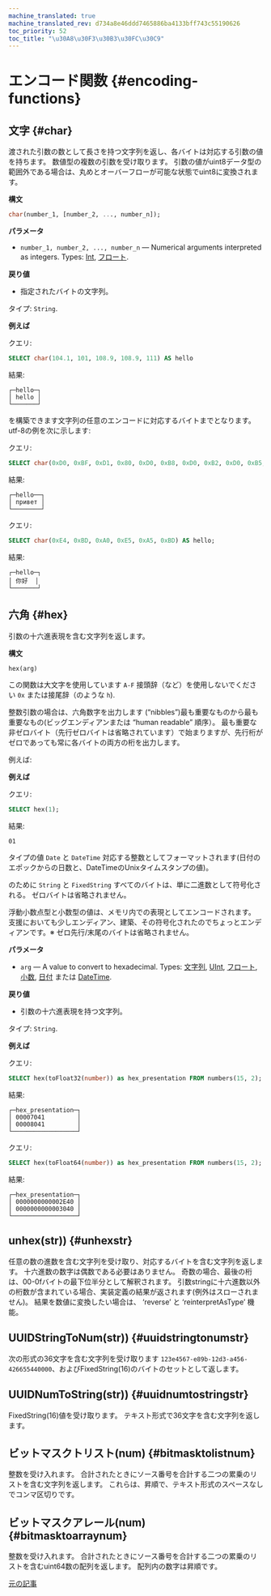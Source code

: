 ```yaml
---
machine_translated: true
machine_translated_rev: d734a8e46ddd7465886ba4133bff743c55190626
toc_priority: 52
toc_title: "\u30A8\u30F3\u30B3\u30FC\u30C9"
---
```


# エンコード関数 {#encoding-functions}

## 文字 {#char}

渡された引数の数として長さを持つ文字列を返し、各バイトは対応する引数の値を持ちます。 数値型の複数の引数を受け取ります。 引数の値がuint8データ型の範囲外である場合は、丸めとオーバーフローが可能な状態でuint8に変換されます。

**構文**

``` sql
char(number_1, [number_2, ..., number_n]);
```

**パラメータ**

-   `number_1, number_2, ..., number_n` — Numerical arguments interpreted as integers. Types: [Int](../../sql-reference/data-types/int-uint.md), [フロート](../../sql-reference/data-types/float.md).

**戻り値**

-   指定されたバイトの文字列。

タイプ: `String`.

**例えば**

クエリ:

``` sql
SELECT char(104.1, 101, 108.9, 108.9, 111) AS hello
```

結果:

``` text
┌─hello─┐
│ hello │
└───────┘
```

を構築できます文字列の任意のエンコードに対応するバイトまでとなります。 utf-8の例を次に示します:

クエリ:

``` sql
SELECT char(0xD0, 0xBF, 0xD1, 0x80, 0xD0, 0xB8, 0xD0, 0xB2, 0xD0, 0xB5, 0xD1, 0x82) AS hello;
```

結果:

``` text
┌─hello──┐
│ привет │
└────────┘
```

クエリ:

``` sql
SELECT char(0xE4, 0xBD, 0xA0, 0xE5, 0xA5, 0xBD) AS hello;
```

結果:

``` text
┌─hello─┐
│ 你好  │
└───────┘
```

## 六角 {#hex}

引数の十六進表現を含む文字列を返します。

**構文**

``` sql
hex(arg)
```

この関数は大文字を使用しています `A-F` 接頭辞（など）を使用しないでください `0x` または接尾辞（のような `h`).

整数引数の場合は、六角数字を出力します (“nibbles”)最も重要なものから最も重要なもの(ビッグエンディアンまたは “human readable” 順序）。 最も重要な非ゼロバイト（先行ゼロバイトは省略されています）で始まりますが、先行桁がゼロであっても常に各バイトの両方の桁を出力します。

例えば:

**例えば**

クエリ:

``` sql
SELECT hex(1);
```

結果:

``` text
01
```

タイプの値 `Date` と `DateTime` 対応する整数としてフォーマットされます(日付のエポックからの日数と、DateTimeのUnixタイムスタンプの値)。

のために `String` と `FixedString` すべてのバイトは、単に二進数として符号化される。 ゼロバイトは省略されません。

浮動小数点型と小数型の値は、メモリ内での表現としてエンコードされます。 支援においても少しエンディアン、建築、その符号化されたのでちょっとエンディアンです。※ ゼロ先行/末尾のバイトは省略されません。

**パラメータ**

-   `arg` — A value to convert to hexadecimal. Types: [文字列](../../sql-reference/data-types/string.md), [UInt](../../sql-reference/data-types/int-uint.md), [フロート](../../sql-reference/data-types/float.md), [小数](../../sql-reference/data-types/decimal.md), [日付](../../sql-reference/data-types/date.md) または [DateTime](../../sql-reference/data-types/datetime.md).

**戻り値**

-   引数の十六進表現を持つ文字列。

タイプ: `String`.

**例えば**

クエリ:

``` sql
SELECT hex(toFloat32(number)) as hex_presentation FROM numbers(15, 2);
```

結果:

``` text
┌─hex_presentation─┐
│ 00007041         │
│ 00008041         │
└──────────────────┘
```

クエリ:

``` sql
SELECT hex(toFloat64(number)) as hex_presentation FROM numbers(15, 2);
```

結果:

``` text
┌─hex_presentation─┐
│ 0000000000002E40 │
│ 0000000000003040 │
└──────────────────┘
```

## unhex(str)) {#unhexstr}

任意の数の進数を含む文字列を受け取り、対応するバイトを含む文字列を返します。 十六進数の数字は偶数である必要はありません。 奇数の場合、最後の桁は、00-0fバイトの最下位半分として解釈されます。 引数stringに十六進数以外の桁数が含まれている場合、実装定義の結果が返されます(例外はスローされません)。
結果を数値に変換したい場合は、 ‘reverse’ と ‘reinterpretAsType’ 機能。

## UUIDStringToNum(str)) {#uuidstringtonumstr}

次の形式の36文字を含む文字列を受け取ります `123e4567-e89b-12d3-a456-426655440000`、およびFixedString(16)のバイトのセットとして返します。

## UUIDNumToString(str)) {#uuidnumtostringstr}

FixedString(16)値を受け取ります。 テキスト形式で36文字を含む文字列を返します。

## ビットマスクトリスト(num) {#bitmasktolistnum}

整数を受け入れます。 合計されたときにソース番号を合計する二つの累乗のリストを含む文字列を返します。 これらは、昇順で、テキスト形式のスペースなしでコンマ区切りです。

## ビットマスクアレール(num) {#bitmasktoarraynum}

整数を受け入れます。 合計されたときにソース番号を合計する二つの累乗のリストを含むuint64数の配列を返します。 配列内の数字は昇順です。

[元の記事](https://clickhouse.tech/docs/en/query_language/functions/encoding_functions/) <!--hide-->
